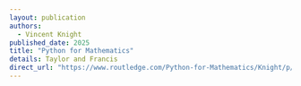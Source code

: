```yaml
---
layout: publication
authors:
  - Vincent Knight
published_date: 2025
title: "Python for Mathematics"
details: Taylor and Francis
direct_url: "https://www.routledge.com/Python-for-Mathematics/Knight/p/book/9781032582184"
---
```


